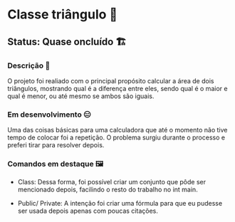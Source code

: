 # Classe triângulo 🔼
## Status: Quase oncluído 🏗️

### Descrição 📖

O projeto foi realiado com o principal propósito calcular a área de dois triângulos, mostrando qual é a diferença entre eles, sendo qual é o maior e qual é menor, ou até mesmo se ambos são iguais.

### Em desenvolvimento 😑

Uma das coisas básicas para uma calculadora que até o momento não tive tempo de colocar foi a repetição. O problema surgiu durante o processo e preferi tirar para resolver depois.

### Comandos em destaque 🖼️

- Class:
Dessa forma, foi possível criar um conjunto que pôde ser mencionado depois, facilindo o resto do trabalho no int main.

- Public/ Private:
A intenção foi criar uma fórmula para que eu pudesse ser usada depois apenas com poucas citações.


